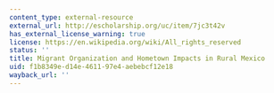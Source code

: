 ```yaml
---
content_type: external-resource
external_url: http://escholarship.org/uc/item/7jc3t42v
has_external_license_warning: true
license: https://en.wikipedia.org/wiki/All_rights_reserved
status: ''
title: Migrant Organization and Hometown Impacts in Rural Mexico
uid: f1b8349e-d14e-4611-97e4-aebebcf12e18
wayback_url: ''
---
```

